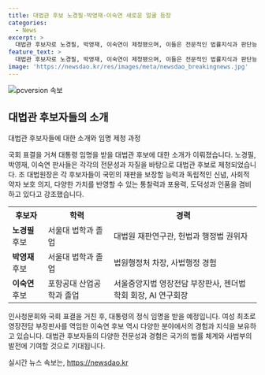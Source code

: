 ```yaml
---
title: 대법관 후보 노경필·박영재·이숙연 새로운 얼굴 등장
categories:
  - News
excerpt: >
  대법관 후보자로 노경필, 박영재, 이숙연이 제청됐으며, 이들은 전문적인 법률지식과 판단능력, 사법부 독립 신념, 약자 보호 의지, 포용력, 인품을 겸비했다. 노 후보는 대법원 재판연구관 출신으로, 박 후보는 법원행정처 차장 경험, 이 후보는 여성 최초 영장전담 부장판사 출신으로 각별한 역량을 보여주고 있다. 국회 인사청문회와 표결을 거쳐 대통령의 정식 임명을 기다리고 있는 상황이다.
feature_text: >
  대법관 후보자로 노경필, 박영재, 이숙연이 제청됐으며, 이들은 전문적인 법률지식과 판단능력, 사법부 독립 신념, 약자 보호 의지, 포용력, 인품을 겸비했다. 노 후보는 대법원 재판연구관 출신으로, 박 후보는 법원행정처 차장 경험, 이 후보는 여성 최초 영장전담 부장판사 출신으로 각별한 역량을 보여주고 있다. 국회 인사청문회와 표결을 거쳐 대통령의 정식 임명을 기다리고 있는 상황이다.
image: 'https://newsdao.kr/res/images/meta/newsdao_breakingnews.jpg'
---
```


<p><img src="https://newsdao.kr/res/images/meta/newsdao_breakingnews.jpg" alt="pcversion 속보" /></p>

<h2 data-ke-size="size26">대법관 후보자들의 소개</h2>

<p data-ke-size="size16">대법관 후보자들에 대한 소개와 임명 제청 과정</p>

<p>국회 표결을 거쳐 대통령 임명을 받을 대법관 후보에 대한 소개가 이뤄졌습니다. 노경필, 박영재, 이숙연 판사들은 각각의 전문성과 자질을 바탕으로 대법관 후보로 제청되었습니다. 조 대법원장은 각 후보자들이 국민의 재판을 보장할 능력과 독립적인 신념, 사회적 약자 보호 의지, 다양한 가치를 반영할 수 있는 통찰력과 포용력, 도덕성과 인품을 겸비하고 있다고 강조했습니다.</p>

<table>
  <tr>
    <th>후보자</th>
    <th>학력</th>
    <th>경력</th>
  </tr>
  <tr>
    <td><b>노경필</b> 후보</td>
    <td>서울대 법학과 졸업</td>
    <td>대법원 재판연구관, 헌법과 행정법 권위자</td>
  </tr>
  <tr>
    <td><b>박영재</b> 후보</td>
    <td>서울대 법학과 졸업</td>
    <td>법원행정처 차장, 사법행정 경험</td>
  </tr>
  <tr>
    <td><b>이숙연</b> 후보</td>
    <td>포항공대 산업공학과 졸업</td>
    <td>서울중앙지법 영장전담 부장판사, 젠더법학회 회장, AI 연구회장</td>
  </tr>
</table>

<p>인사청문회와 국회 표결을 거친 후, 대통령의 정식 임명을 받을 예정입니다. 여성 최초로 영장전담 부장판사를 역임한 이숙연 후보 역시 다양한 분야에서의 경험과 지식을 보유하고 있습니다. 대법관 후보자들의 다양한 전문성과 경험은 국가의 법률 체계와 사법부의 발전에 기여할 것으로 기대됩니다.</p>
실시간 뉴스 속보는, <a href="https://newsdao.kr" rel="dofollow">https://newsdao.kr</a>


